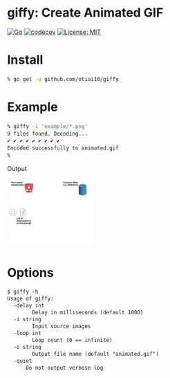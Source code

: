 # giffy: Create Animated GIF

[![Go](https://github.com/otiai10/giffy/actions/workflows/go.yml/badge.svg)](https://github.com/otiai10/giffy/actions/workflows/go.yml)
[![codecov](https://codecov.io/gh/otiai10/giffy/branch/master/graph/badge.svg)](https://codecov.io/gh/otiai10/giffy)
[![License: MIT](https://img.shields.io/badge/License-MIT-yellow.svg)](https://opensource.org/licenses/MIT)

# Install

```sh
% go get -u github.com/otiai10/giffy
```

# Example

```sh
% giffy -i 'example/*.png'
9 files found. Decoding...
✔ ✔ ✔ ✔ ✔ ✔ ✔ ✔ ✔
Encoded successfully to animated.gif
%
```

Output

<img src="https://raw.githubusercontent.com/otiai10/giffy/master/example/animated.gif" width="40%" />

# Options

```
$ giffy -h
Usage of giffy:
  -delay int
    	Delay in milliseconds (default 1000)
  -i string
    	Input source images
  -loop int
    	Loop count (0 == infinite)
  -o string
    	Output file name (default "animated.gif")
  -quiet
      Do not output verbose log
```
